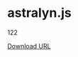 # astralyn.js
122

[Download URL](https://xdreams.live/threads/build-a-frontend-web-framework-from-scratch-meap-v11.361140/)